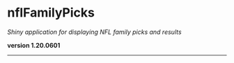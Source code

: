 # nflFamilyPicks

*Shiny application for displaying NFL family picks and results*

**version 1.20.0601**

----------
